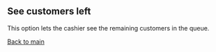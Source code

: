 ## See customers left
This option lets the cashier see the remaining customers in the queue.

[Back to main](../README.md)